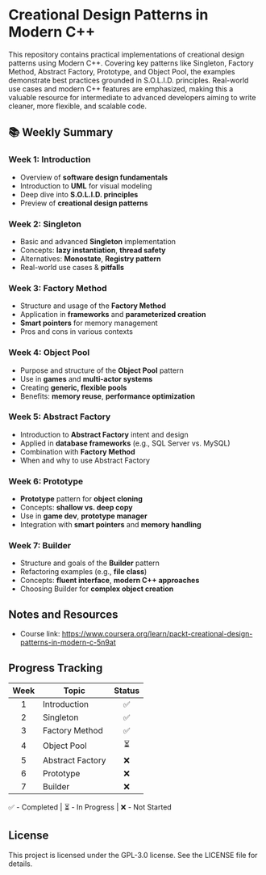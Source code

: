 #  Creational Design Patterns in Modern C++
This repository contains practical implementations of creational design patterns using Modern C++. Covering key patterns like Singleton, Factory Method, Abstract Factory, Prototype, and Object Pool, the examples demonstrate best practices grounded in S.O.L.I.D. principles. Real-world use cases and modern C++ features are emphasized, making this a valuable resource for intermediate to advanced developers aiming to write cleaner, more flexible, and scalable code.

## 📚 Weekly Summary 

### Week 1: Introduction
- Overview of **software design fundamentals**
- Introduction to **UML** for visual modeling
- Deep dive into **S.O.L.I.D. principles**
- Preview of **creational design patterns**

### Week 2: Singleton
- Basic and advanced **Singleton** implementation
- Concepts: **lazy instantiation**, **thread safety**
- Alternatives: **Monostate**, **Registry pattern**
- Real-world use cases & **pitfalls**

### Week 3: Factory Method
- Structure and usage of the **Factory Method**
- Application in **frameworks** and **parameterized creation**
- **Smart pointers** for memory management
- Pros and cons in various contexts

### Week 4: Object Pool
- Purpose and structure of the **Object Pool** pattern
- Use in **games** and **multi-actor systems**
- Creating **generic, flexible pools**
- Benefits: **memory reuse**, **performance optimization**

### Week 5: Abstract Factory
- Introduction to **Abstract Factory** intent and design
- Applied in **database frameworks** (e.g., SQL Server vs. MySQL)
- Combination with **Factory Method**
- When and why to use Abstract Factory

### Week 6: Prototype
- **Prototype** pattern for **object cloning**
- Concepts: **shallow vs. deep copy**
- Use in **game dev**, **prototype manager**
- Integration with **smart pointers** and **memory handling**

### Week 7: Builder
- Structure and goals of the **Builder** pattern
- Refactoring examples (e.g., **file class**)
- Concepts: **fluent interface**, **modern C++ approaches**
- Choosing Builder for **complex object creation**



## Notes and Resources
- Course link: https://www.coursera.org/learn/packt-creational-design-patterns-in-modern-c-5n9at

## Progress Tracking
| Week | Topic                     | Status |
|:---:|---------------------------|:---:|
| 1    | Introduction               | ✅     |
| 2    | Singleton                  | ✅     |
| 3    | Factory Method            | ✅     |
| 4    | Object Pool                | ⏳     |
| 5    | Abstract Factory           | ❌     |
| 6    | Prototype                  | ❌     |
| 7    | Builder                    | ❌     |

✅ - Completed  | ⏳ - In Progress  | ❌ - Not Started

## License
This project is licensed under the GPL-3.0 license. See the LICENSE file for details.
